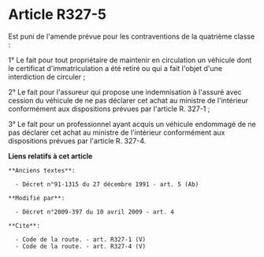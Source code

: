 # Article R327-5

Est puni de l'amende prévue pour les contraventions de la quatrième classe : 

1° Le fait pour tout propriétaire de maintenir en circulation un véhicule dont le certificat d'immatriculation a été retiré
ou qui a fait l'objet d'une interdiction de circuler ; 

2° Le fait pour l'assureur qui propose une indemnisation à l'assuré avec cession du véhicule de ne pas déclarer cet achat au
ministre de l'intérieur conformément aux dispositions prévues par l'article R. 327-1 ; 

3° Le fait pour un professionnel ayant acquis un véhicule endommagé de ne pas déclarer cet achat au ministre de l'intérieur
conformément aux dispositions prévues par l'article R. 327-4.

**Liens relatifs à cet article**

	**Anciens textes**:

	  - Décret n°91-1315 du 27 décembre 1991 - art. 5 (Ab)

	**Modifié par**:

	  - Décret n°2009-397 du 10 avril 2009 - art. 4

	**Cite**:

	  - Code de la route. - art. R327-1 (V)
	  - Code de la route. - art. R327-4 (V)
